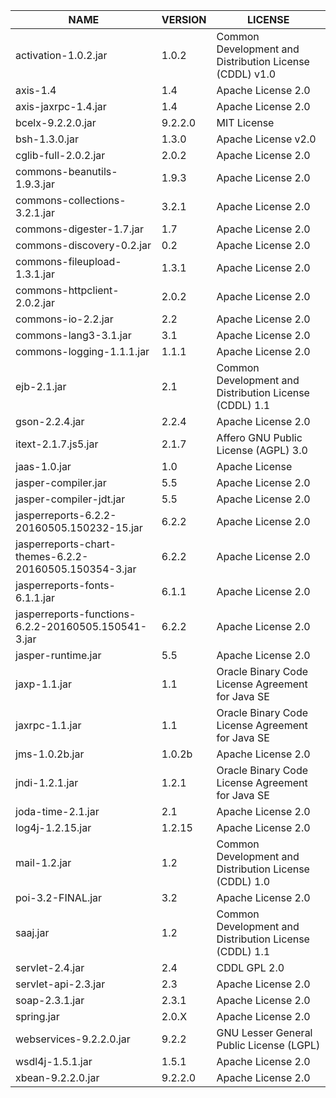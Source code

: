 | NAME | VERSION | LICENSE|
| -------- | -------- | -------- |
| activation-1.0.2.jar   | 1.0.2   | Common Development and Distribution License (CDDL) v1.0   |
|  axis-1.4  | 1.4   | Apache License 2.0   |
|  axis-jaxrpc-1.4.jar  | 1.4   | Apache License 2.0   |
|  bcelx-9.2.2.0.jar  | 9.2.2.0   | MIT License   |
|  bsh-1.3.0.jar  | 1.3.0   | Apache License v2.0   |
|  cglib-full-2.0.2.jar  | 2.0.2   | Apache License 2.0   |
| commons-beanutils-1.9.3.jar   | 1.9.3   | Apache License 2.0   |
| commons-collections-3.2.1.jar   | 3.2.1   | Apache License 2.0   |
| commons-digester-1.7.jar   | 1.7   | Apache License 2.0   |
| commons-discovery-0.2.jar   | 0.2   | Apache License 2.0   |
| commons-fileupload-1.3.1.jar   | 1.3.1   | Apache License 2.0   |
| commons-httpclient-2.0.2.jar   | 2.0.2   | Apache License 2.0   |
| commons-io-2.2.jar   | 2.2   | Apache License 2.0   |
| commons-lang3-3.1.jar   | 3.1   | Apache License 2.0   |
| commons-logging-1.1.1.jar   | 1.1.1   | Apache License 2.0   |
| ejb-2.1.jar   | 2.1   | Common Development and Distribution License (CDDL) 1.1  |
| gson-2.2.4.jar   | 2.2.4   | Apache License 2.0   |
| itext-2.1.7.js5.jar   | 2.1.7   | Affero GNU Public License (AGPL) 3.0   |
| jaas-1.0.jar   | 1.0   | Apache License   |
| jasper-compiler.jar   | 5.5   | Apache License 2.0   |
| jasper-compiler-jdt.jar   | 5.5   | Apache License 2.0   |
| jasperreports-6.2.2-20160505.150232-15.jar   | 6.2.2   | Apache License 2.0   |
| jasperreports-chart-themes-6.2.2-20160505.150354-3.jar   | 6.2.2   | Apache License 2.0   |
| jasperreports-fonts-6.1.1.jar   | 6.1.1   | Apache License 2.0   |
| jasperreports-functions-6.2.2-20160505.150541-3.jar   | 6.2.2   | Apache License 2.0   |
| jasper-runtime.jar   | 5.5   | Apache License 2.0   |
| jaxp-1.1.jar   | 1.1   | Oracle Binary Code License Agreement for Java SE   |
| jaxrpc-1.1.jar   | 1.1   | Oracle Binary Code License Agreement for Java SE    | 
| jms-1.0.2b.jar   | 1.0.2b   | Apache License 2.0   | 
| jndi-1.2.1.jar   | 1.2.1   | Oracle Binary Code License Agreement for Java SE   |
| joda-time-2.1.jar   | 2.1   | Apache License 2.0   |
| log4j-1.2.15.jar   | 1.2.15   | Apache License 2.0   |
| mail-1.2.jar   | 1.2   | Common Development and Distribution License (CDDL) 1.0   |
| poi-3.2-FINAL.jar   | 3.2   | Apache License 2.0   |
| saaj.jar   | 1.2   | Common Development and Distribution License (CDDL) 1.1    |
| servlet-2.4.jar   | 2.4   | CDDL GPL 2.0   |
| servlet-api-2.3.jar   | 2.3   | Apache License 2.0   |
| soap-2.3.1.jar   | 2.3.1   | Apache License 2.0   |
| spring.jar   | 2.0.X   | Apache License 2.0   |
| webservices-9.2.2.0.jar   | 9.2.2   | GNU Lesser General Public License (LGPL)   |
| wsdl4j-1.5.1.jar   | 1.5.1   | Apache License 2.0   |
| xbean-9.2.2.0.jar   | 9.2.2.0   | Apache License 2.0   |
